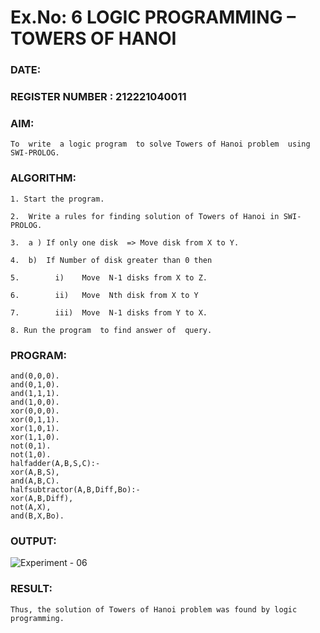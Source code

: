 # Ex.No: 6   LOGIC PROGRAMMING – TOWERS OF HANOI
### DATE:         

### REGISTER NUMBER : 212221040011

### AIM: 

    To  write  a logic program  to solve Towers of Hanoi problem  using SWI-PROLOG. 
    
### ALGORITHM:

    1. Start the program.
    
    2.  Write a rules for finding solution of Towers of Hanoi in SWI-PROLOG.
    
    3.  a )	If only one disk  => Move disk from X to Y.
    
    4.  b)	If Number of disk greater than 0 then
    
    5.        i)	Move  N-1 disks from X to Z.
    
    6.        ii)	Move  Nth disk from X to Y
    
    7.        iii)	Move  N-1 disks from Y to X.
    
    8. Run the program  to find answer of  query.

### PROGRAM:

    and(0,0,0).
    and(0,1,0).
    and(1,1,1).
    and(1,0,0).
    xor(0,0,0).
    xor(0,1,1).
    xor(1,0,1).
    xor(1,1,0).
    not(0,1).
    not(1,0).
    halfadder(A,B,S,C):-
    xor(A,B,S),
    and(A,B,C).
    halfsubtractor(A,B,Diff,Bo):-
    xor(A,B,Diff),
    not(A,X),
    and(B,X,Bo).


### OUTPUT:

![Experiment - 06](https://github.com/AKASHBKUMAR/AI_Lab_2023-24/assets/113763258/ea0b8b03-8cca-4850-a0b8-f9cedb9d9587)


### RESULT:
    Thus, the solution of Towers of Hanoi problem was found by logic programming.
